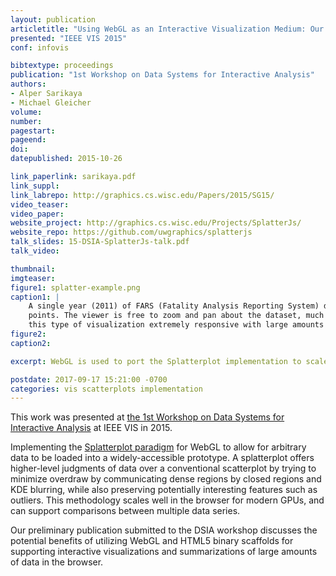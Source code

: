 ```yaml
--- 
layout: publication
articletitle: "Using WebGL as an Interactive Visualization Medium: Our Experience Developing SplatterJs"
presented: "IEEE VIS 2015"
conf: infovis

bibtextype: proceedings
publication: "1st Workshop on Data Systems for Interactive Analysis"
authors: 
- Alper Sarikaya
- Michael Gleicher
volume: 
number: 
pagestart: 
pageend: 
doi: 
datepublished: 2015-10-26

link_paperlink: sarikaya.pdf
link_suppl: 
link_labrepo: http://graphics.cs.wisc.edu/Papers/2015/SG15/
video_teaser: 
video_paper: 
website_project: http://graphics.cs.wisc.edu/Projects/SplatterJs/
website_repo: https://github.com/uwgraphics/splatterjs
talk_slides: 15-DSIA-SplatterJs-talk.pdf
talk_video:

thumbnail: 
imgteaser: 
figure1: splatter-example.png
caption1: |
    A single year (2011) of FARS (Fatality Analysis Reporting System) data shown in SplatterJs.  The dataset comprises nearly 31,000
    points. The viewer is free to zoom and pan about the dataset, much like in typical web-mapping applications.  The use of WebGL makes
    this type of visualization extremely responsive with large amounts of data.
figure2: 
caption2: 

excerpt: WebGL is used to port the Splatterplot implementation to scale to large amounts of data on the web.

postdate: 2017-09-17 15:21:00 -0700
categories: vis scatterplots implementation
---
```


This work was presented at [the 1st Workshop on Data Systems for Interactive Analysis](http://www.interactive-analysis.org/year/2015/) at IEEE VIS in 2015.

Implementing the [Splatterplot paradigm](http://graphics.cs.wisc.edu/Papers/2013/MG13/) for WebGL to allow for arbitrary data to be loaded into a widely-accessible prototype. A splatterplot offers higher-level judgments of data over a conventional scatterplot by trying to minimize overdraw by communicating dense regions by closed regions and KDE blurring, while also preserving potentially interesting features such as outliers. This methodology scales well in the browser for modern GPUs, and can support comparisons between multiple data series.

Our preliminary publication submitted to the DSIA workshop discusses the potential benefits of utilizing WebGL and HTML5 binary scaffolds for supporting interactive visualizations and summarizations of large amounts of data in the browser.